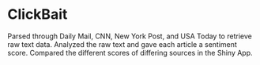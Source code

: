 # ClickBait
 
Parsed through Daily Mail, CNN, New York Post, and USA Today to retrieve raw text data. Analyzed the raw text and gave each article a sentiment score. Compared the different scores of differing sources in the Shiny App.  
